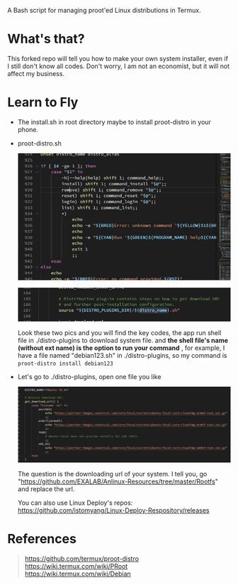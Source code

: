 A Bash script for managing proot'ed Linux distributions in Termux.


# What's that?
This forked repo will tell you how to make your own system installer, even if I still don't know all codes. Don't worry, I am not an economist, but it will not affect my business.

# Learn to Fly
- The install.sh in root directory maybe to install proot-distro in your phone.

- proot-distro.sh

  ![image-20201004195916633](assets/image-20201004195916633.png)

  ![image-20201004195958376](assets/image-20201004195958376.png)

  Look these two pics and you will find the key codes, the app run shell file in ./distro-plugins to download system file. and **the shell file's name (without ext name) is the option to run your command** , for example, I have a file named "debian123.sh" in ./distro-plugins, so my command is `proot-distro install debian123`

- Let's go to ./distro-plugins, open one file you like

  ![image-20201004200502770](assets/image-20201004200502770.png)

  The question is the downloading url of your system. I tell you, go "https://github.com/EXALAB/Anlinux-Resources/tree/master/Rootfs" and replace the url.
  
  You can also use Linux Deploy's repos: https://github.com/istomyang/Linux-Deploy-Respository/releases

# References

> https://github.com/termux/proot-distro
> https://wiki.termux.com/wiki/PRoot
> https://wiki.termux.com/wiki/Debian
